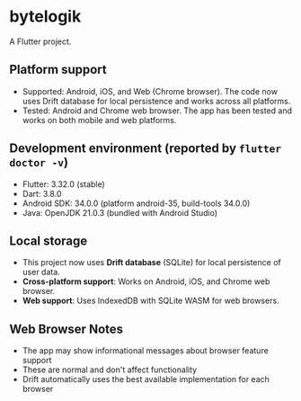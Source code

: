 # bytelogik

A Flutter project.

## Platform support

- Supported: Android, iOS, and Web (Chrome browser). The code now uses Drift database for local persistence and works across all platforms.
- Tested: Android and Chrome web browser. The app has been tested and works on both mobile and web platforms.

## Development environment (reported by `flutter doctor -v`)

- Flutter: 3.32.0 (stable)
- Dart: 3.8.0
- Android SDK: 34.0.0 (platform android-35, build-tools 34.0.0)
- Java: OpenJDK 21.0.3 (bundled with Android Studio)

## Local storage

- This project now uses **Drift database** (SQLite) for local persistence of user data.
- **Cross-platform support**: Works on Android, iOS, and Chrome web browser.
- **Web support**: Uses IndexedDB with SQLite WASM for web browsers.

## Web Browser Notes

- The app may show informational messages about browser feature support
- These are normal and don't affect functionality
- Drift automatically uses the best available implementation for each browser






